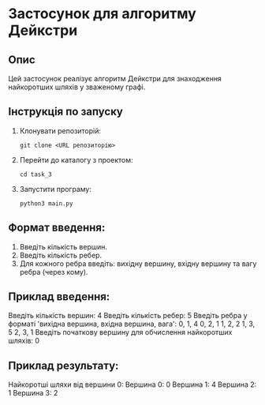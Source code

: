 # Застосунок для алгоритму Дейкстри

## Опис

Цей застосунок реалізує алгоритм Дейкстри для знаходження найкоротших шляхів у зваженому графі.

## Інструкція по запуску

1. Клонувати репозиторій:

   ```
   git clone <URL репозиторію>
   ```

2. Перейти до каталогу з проектом:

   ```
   cd task_3
   ```

3. Запустити програму:
   ```
   python3 main.py
   ```

## Формат введення:

1. Введіть кількість вершин.
2. Введіть кількість ребер.
3. Для кожного ребра введіть: вихідну вершину, вхідну вершину та вагу ребра (через кому).

## Приклад введення:

Введіть кількість вершин: 4
Введіть кількість ребер: 5
Введіть ребра у форматі 'вихідна вершина, вхідна вершина, вага':
0, 1, 4
0, 2, 1
1, 2, 2
1, 3, 5
2, 3, 1
Введіть початкову вершину для обчислення найкоротших шляхів: 0

## Приклад результату:

Найкоротші шляхи від вершини 0:
Вершина 0: 0
Вершина 1: 4
Вершина 2: 1
Вершина 3: 2
